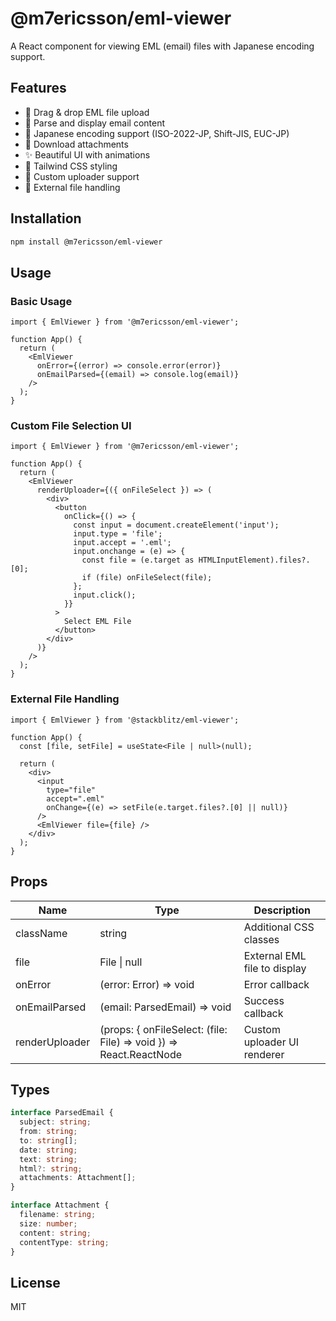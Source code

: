 # @m7ericsson/eml-viewer

A React component for viewing EML (email) files with Japanese encoding support.

## Features

- 🎯 Drag & drop EML file upload
- 📧 Parse and display email content
- 🗾 Japanese encoding support (ISO-2022-JP, Shift-JIS, EUC-JP)
- 📎 Download attachments
- ✨ Beautiful UI with animations
- 🎨 Tailwind CSS styling
- 🔄 Custom uploader support
- 📁 External file handling

## Installation

```bash
npm install @m7ericsson/eml-viewer
```

## Usage

### Basic Usage

```tsx
import { EmlViewer } from '@m7ericsson/eml-viewer';

function App() {
  return (
    <EmlViewer 
      onError={(error) => console.error(error)}
      onEmailParsed={(email) => console.log(email)}
    />
  );
}
```

### Custom File Selection UI

```tsx
import { EmlViewer } from '@m7ericsson/eml-viewer';

function App() {
  return (
    <EmlViewer 
      renderUploader={({ onFileSelect }) => (
        <div>
          <button
            onClick={() => {
              const input = document.createElement('input');
              input.type = 'file';
              input.accept = '.eml';
              input.onchange = (e) => {
                const file = (e.target as HTMLInputElement).files?.[0];
                if (file) onFileSelect(file);
              };
              input.click();
            }}
          >
            Select EML File
          </button>
        </div>
      )}
    />
  );
}
```

### External File Handling

```tsx
import { EmlViewer } from '@stackblitz/eml-viewer';

function App() {
  const [file, setFile] = useState<File | null>(null);

  return (
    <div>
      <input
        type="file"
        accept=".eml"
        onChange={(e) => setFile(e.target.files?.[0] || null)}
      />
      <EmlViewer file={file} />
    </div>
  );
}
```

## Props

| Name | Type | Description |
|------|------|-------------|
| className | string | Additional CSS classes |
| file | File \| null | External EML file to display |
| onError | (error: Error) => void | Error callback |
| onEmailParsed | (email: ParsedEmail) => void | Success callback |
| renderUploader | (props: { onFileSelect: (file: File) => void }) => React.ReactNode | Custom uploader UI renderer |

## Types

```typescript
interface ParsedEmail {
  subject: string;
  from: string;
  to: string[];
  date: string;
  text: string;
  html?: string;
  attachments: Attachment[];
}

interface Attachment {
  filename: string;
  size: number;
  content: string;
  contentType: string;
}
```

## License

MIT